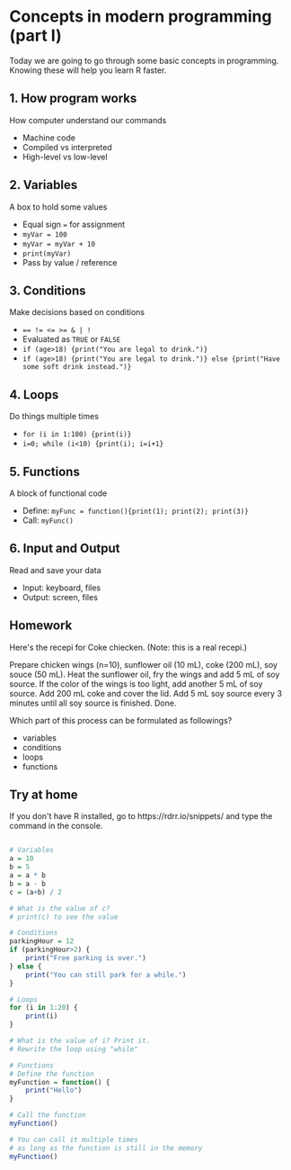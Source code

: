 <h1>Concepts in modern programming (part I)</h1>
<p>Today we are going to go through some basic concepts in programming. Knowing these will help you learn R faster.</p>

<h2>1. How program works</h2>
<p>How computer understand our commands</p>
<ul>
    <li>Machine code</li>
    <li>Compiled vs interpreted</li>
    <li>High-level vs low-level</li>
</ul>

<h2>2. Variables</h2>
<p>A box to hold some values</p>
<ul>
    <li>Equal sign <code>=</code> for assignment</li>
    <li><code>myVar = 100</code></li>
    <li><code>myVar = myVar + 10</code></li>
    <li><code>print(myVar)</code></li>
    <li>Pass by value / reference</li>
</ul>

<h2>3. Conditions</h2>
<p>Make decisions based on conditions</p>
<ul>
    <li><code>== != <= >= & | !</code></li>
    <li>Evaluated as <code>TRUE</code> or <code>FALSE</code></li>
    <li><code>if (age>18) {print("You are legal to drink.")}</code></li>
    <li><code>if (age>18) {print("You are legal to drink.")} else {print("Have some soft drink instead.")}</code></li>
</ul>

<h2>4. Loops</h2>
<p>Do things multiple times</p>
<ul>
    <li><code>for (i in 1:100) {print(i)}</code></li>
    <li><code>i=0; while (i<10) {print(i); i=i+1}</code></li>
</ul>

<h2>5. Functions</h2>
<p>A block of functional code</p>
<ul>
    <li>Define: <code>myFunc = function(){print(1); print(2); print(3)}</code></li>
    <li>Call:   <code>myFunc()</code></li>
</ul>

<h2>6. Input and Output</h2>
<p>Read and save your data</p>
<ul>
    <li>Input: keyboard, files</li>
    <li>Output: screen, files</li>
</ul>

<h2>Homework</h2>
<p>Here's the recepi for Coke chiecken. (Note: this is a real recepi.)</p>
<p>Prepare chicken wings (n=10), sunflower oil (10 mL), coke (200 mL), soy souce (50 mL). Heat the sunflower oil, fry the wings and add 5 mL of soy source. If the color of the wings is too light, add another 5 mL of soy source. Add 200 mL coke and cover the lid. Add 5 mL soy source every 3 minutes until all soy source is finished. Done.</p>
<p>Which part of this process can be formulated as followings?</p>
<ul>
    <li>variables</li>
    <li>conditions</li>
    <li>loops</li>
    <li>functions</li>
</ul>

<h2>Try at home</h2>
<p>If you don't have R installed, go to https://rdrr.io/snippets/ and type the command in the console.</p>

```r

# Variables
a = 10
b = 5
a = a * b
b = a - b
c = (a+b) / 2

# What is the value of c?
# print(c) to see the value

# Conditions
parkingHour = 12
if (parkingHour>2) {
    print("Free parking is over.")
} else {
    print("You can still park for a while.")
}

# Loops
for (i in 1:20) {
    print(i)
}

# What is the value of i? Print it.
# Rewrite the loop using "while"

# Functions
# Define the function
myFunction = function() {
    print("Hello")
}

# Call the function
myFunction()

# You can call it multiple times
# as long as the function is still in the memory
myFunction()


```
